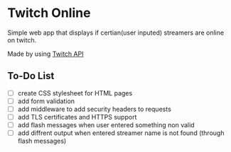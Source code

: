 # Twitch Online

Simple web app that displays if certian(user inputed) streamers are online on twitch.

Made by using [Twitch API](https://dev.twitch.tv/docs/api/)

## To-Do List

- [ ] create CSS stylesheet for HTML pages
- [ ] add form validation
- [ ] add middleware to add security headers to requests
- [ ] add TLS certificates and HTTPS support
- [ ] add flash messages when user entered something non valid
- [ ] add diffrent output when entered streamer name is not found (through flash messages)
